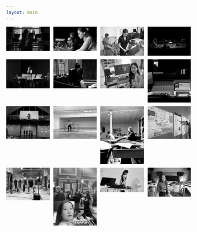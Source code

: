 ```yaml
---
layout: main
---
```



<div style="display: grid; grid-template-columns: repeat(4, 1fr); gap: 10px;">

  <img src="https://raw.githubusercontent.com/kbys88/kbys88.github.io/main/images/web1.jpg" width="100%">
  <img src="https://raw.githubusercontent.com/kbys88/kbys88.github.io/main/images/web2.jpg" width="100%">
  <img src="https://raw.githubusercontent.com/kbys88/kbys88.github.io/main/images/web3.jpg" width="100%">
  <img src="https://raw.githubusercontent.com/kbys88/kbys88.github.io/main/images/web4.jpg" width="100%">

  <img src="https://raw.githubusercontent.com/kbys88/kbys88.github.io/main/images/web5.jpg" width="100%">
  <img src="https://raw.githubusercontent.com/kbys88/kbys88.github.io/main/images/web6.jpg" width="100%">
  <img src="https://raw.githubusercontent.com/kbys88/kbys88.github.io/main/images/web7.jpg" width="100%">
  <img src="https://raw.githubusercontent.com/kbys88/kbys88.github.io/main/images/web8.jpg" width="100%">

  <img src="https://raw.githubusercontent.com/kbys88/kbys88.github.io/main/images/web9.jpg" width="100%">
  <img src="https://raw.githubusercontent.com/kbys88/kbys88.github.io/main/images/web10.jpg" width="100%">
  <img src="https://raw.githubusercontent.com/kbys88/kbys88.github.io/main/images/web11.jpg" width="100%">
  <img src="https://raw.githubusercontent.com/kbys88/kbys88.github.io/main/images/web12.jpg" width="100%">

  <img src="https://raw.githubusercontent.com/kbys88/kbys88.github.io/main/images/web13.jpg" width="100%">
  <img src="https://raw.githubusercontent.com/kbys88/kbys88.github.io/main/images/web14.jpg" width="100%">
  <img src="https://raw.githubusercontent.com/kbys88/kbys88.github.io/main/images/web15.jpg" width="100%">
  <img src="https://raw.githubusercontent.com/kbys88/kbys88.github.io/main/images/web16.jpg" width="100%">

</div>
